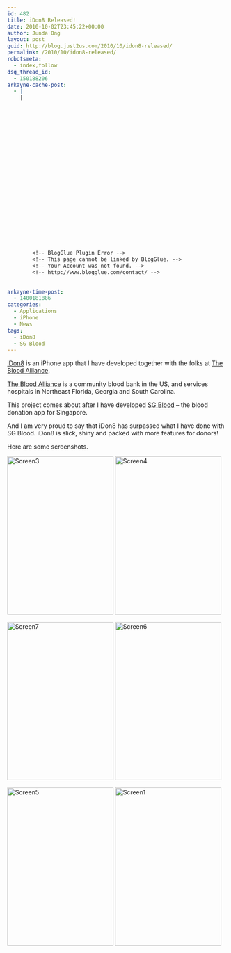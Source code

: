 ```yaml
---
id: 482
title: iDon8 Released!
date: 2010-10-02T23:45:22+00:00
author: Junda Ong
layout: post
guid: http://blog.just2us.com/2010/10/idon8-released/
permalink: /2010/10/idon8-released/
robotsmeta:
  - index,follow
dsq_thread_id:
  - 150188206
arkayne-cache-post:
  - |
    |
        
        
        
        
        
        
        
        
        
        
        
        
        
        
        
        
        
        
        
        
        
        
        
        <!-- BlogGlue Plugin Error -->
        <!-- This page cannot be linked by BlogGlue. -->
        <!-- Your Account was not found. -->
        <!-- http://www.blogglue.com/contact/ -->
        
        
arkayne-time-post:
  - 1400181886
categories:
  - Applications
  - iPhone
  - News
tags:
  - iDon8
  - SG Blood
---
```

<a href="http://itunes.apple.com/sg/app/idon8/id394423360?mt=8" onclick="__gaTracker('send', 'event', 'outbound-article', 'http://itunes.apple.com/sg/app/idon8/id394423360?mt=8', 'iDon8');">iDon8</a> is an iPhone app that I have developed together with the folks at <a href="http://thebloodalliance.com" onclick="__gaTracker('send', 'event', 'outbound-article', 'http://thebloodalliance.com', 'The Blood Alliance');">The Blood Alliance</a>.

<a href="http://thebloodalliance.com" onclick="__gaTracker('send', 'event', 'outbound-article', 'http://thebloodalliance.com', 'The Blood Alliance');">The Blood Alliance</a> is a community blood bank in the US, and services hospitals in Northeast Florida, Georgia and South Carolina.

This project comes about after I have developed <a href="http://blog.just2us.com/2010/04/sg-blood-v2/" onclick="__gaTracker('send', 'event', 'outbound-article', 'http://blog.just2us.com/2010/04/sg-blood-v2/', 'SG Blood');">SG Blood</a> – the blood donation app for Singapore.

And I am very proud to say that iDon8 has surpassed what I have done with SG Blood. iDon8 is slick, shiny and packed with more features for donors!

Here are some screenshots.

<a href="http://blog.just2us.com/wp-content/uploads/2010/10/Screen3.png" onclick="__gaTracker('send', 'event', 'outbound-article', 'http://blog.just2us.com/wp-content/uploads/2010/10/Screen3.png', '');"><img style="display: inline; border: 0px;" title="Screen3" src="http://blog.just2us.com/wp-content/uploads/2010/10/Screen3_thumb.png" border="0" alt="Screen3" width="244" height="364" /></a> <a href="http://blog.just2us.com/wp-content/uploads/2010/10/Screen4.png" onclick="__gaTracker('send', 'event', 'outbound-article', 'http://blog.just2us.com/wp-content/uploads/2010/10/Screen4.png', '');"><img style="display: inline; border: 0px;" title="Screen4" src="http://blog.just2us.com/wp-content/uploads/2010/10/Screen4_thumb.png" border="0" alt="Screen4" width="244" height="364" /></a>

<a href="http://blog.just2us.com/wp-content/uploads/2010/10/Screen7.png" onclick="__gaTracker('send', 'event', 'outbound-article', 'http://blog.just2us.com/wp-content/uploads/2010/10/Screen7.png', '');"><img style="display: inline; border: 0px;" title="Screen7" src="http://blog.just2us.com/wp-content/uploads/2010/10/Screen7_thumb.png" border="0" alt="Screen7" width="244" height="364" /></a> <a href="http://blog.just2us.com/wp-content/uploads/2010/10/Screen6.png" onclick="__gaTracker('send', 'event', 'outbound-article', 'http://blog.just2us.com/wp-content/uploads/2010/10/Screen6.png', '');"><img style="display: inline; border: 0px;" title="Screen6" src="http://blog.just2us.com/wp-content/uploads/2010/10/Screen6_thumb.png" border="0" alt="Screen6" width="244" height="364" /></a>

<a href="http://blog.just2us.com/wp-content/uploads/2010/10/Screen5.png" onclick="__gaTracker('send', 'event', 'outbound-article', 'http://blog.just2us.com/wp-content/uploads/2010/10/Screen5.png', '');"><img style="display: inline; border: 0px;" title="Screen5" src="http://blog.just2us.com/wp-content/uploads/2010/10/Screen5_thumb.png" border="0" alt="Screen5" width="244" height="364" /></a> <a href="http://blog.just2us.com/wp-content/uploads/2010/10/Screen1.png" onclick="__gaTracker('send', 'event', 'outbound-article', 'http://blog.just2us.com/wp-content/uploads/2010/10/Screen1.png', '');"><img style="display: inline; border: 0px;" title="Screen1" src="http://blog.just2us.com/wp-content/uploads/2010/10/Screen1_thumb.png" border="0" alt="Screen1" width="244" height="364" /></a>

<div style="font-size:0px;height:0px;line-height:0px;margin:0;padding:0;clear:both">
</div>